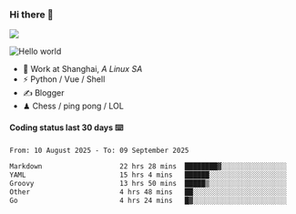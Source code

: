 ### Hi there 👋
![](https://komarev.com/ghpvc/?username=Xuhandsome)


<img src="https://github-readme-stats.vercel.app/api?username=XuHandsome&show_icons=true&theme=merko" alt="Hello world">

<br/>

- 🍻  Work at Shanghai, _A Linux SA_
- ⚡  Python / Vue / Shell
- ✍️  Blogger
- ♟  Chess / ping pong / LOL

#### Coding status last 30 days ⌨️

<!--START_SECTION:waka-->

```txt
From: 10 August 2025 - To: 09 September 2025

Markdown                   22 hrs 28 mins  ████████▓░░░░░░░░░░░░░░░░   35.13 %
YAML                       15 hrs 4 mins   ██████░░░░░░░░░░░░░░░░░░░   23.56 %
Groovy                     13 hrs 50 mins  █████▒░░░░░░░░░░░░░░░░░░░   21.62 %
Other                      4 hrs 48 mins   ██░░░░░░░░░░░░░░░░░░░░░░░   07.52 %
Go                         4 hrs 24 mins   █▓░░░░░░░░░░░░░░░░░░░░░░░   06.89 %
```

<!--END_SECTION:waka-->
